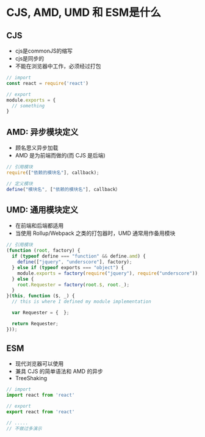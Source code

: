 # CJS, AMD, UMD 和 ESM是什么

## CJS 
- cjs是commonJS的缩写
- cjs是同步的
- 不能在浏览器中工作，必须经过打包
```js
// import
const react = require('react')

// export
module.exports = {
  // something
}
```


## AMD: 异步模块定义
- 顾名思义异步加载
- AMD 是为前端而做的(而 CJS 是后端)
```js
// 引用模块
require(["依赖的模块名"], callback);

// 定义模块 
define("模块名", ["依赖的模块名"], callback）
```

## UMD: 通用模块定义
- 在前端和后端都适用
- 当使用 Rollup/Webpack 之类的打包器时，UMD 通常用作备用模块
```js
// 引用模块
(function (root, factory) {
  if (typeof define === "function" && define.amd) {
    define(["jquery", "underscore"], factory);
  } else if (typeof exports === "object") {
    module.exports = factory(require("jquery"), require("underscore"));
  } else {
    root.Requester = factory(root.$, root._);
  }
}(this, function ($, _) {
  // this is where I defined my module implementation

  var Requester = {  };

  return Requester;
}));
```


## ESM 
- 现代浏览器可以使用
- 兼具 CJS 的简单语法和 AMD 的异步
- TreeShaking

```js
// import 
import react from 'react'

// export
export react from 'react'

// .....
// 不做过多演示
```




